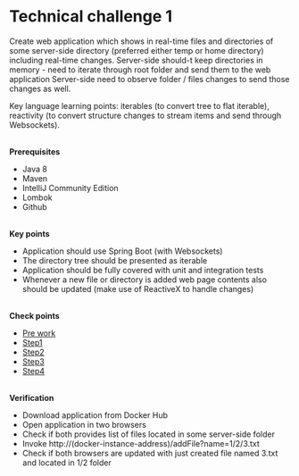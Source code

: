 # Technical challenge 1

Create web application which shows in real-time files and directories of some server-side directory (preferred either
temp or home directory) including real-time changes.
Server-side should-t keep directories in memory - need to iterate through root folder and send them to the web application
Server-side need to observe folder / files changes to send those changes as well.

Key language learning points: iterables (to convert tree to flat iterable),
reactivity (to convert structure changes to stream items and send through Websockets).
<br /><br />


**Prerequisites**
- Java 8
- Maven
- IntelliJ Community Edition
- Lombok
- Github
<br /><br />

**Key points**
- Application should use Spring Boot (with Websockets)
- The directory tree should be presented as iterable
- Application should be fully covered with unit and integration tests
- Whenever a new file or directory is added web page contents also should be updated (make use of ReactiveX to handle changes)
<br /><br />

**Check points**
- [Pre work](checkpoints/stepZero.md)
- [Step1](checkpoints/stepOne.md)
- [Step2](checkpoints/stepTwo.md)
- [Step3](checkpoints/stepThree.md)
- [Step4](checkpoints/stepFour.md)
<br /><br />

**Verification**
- Download application from Docker Hub
- Open application in two browsers
- Check if both provides list of files located in some server-side folder
- Invoke http://(docker-instance-address)/addFile?name=1/2/3.txt
- Check if both browsers are updated with just created file named 3.txt and located in 1/2 folder